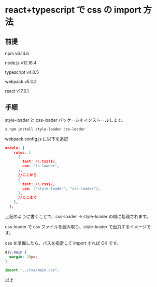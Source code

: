 # react+typescript で css の import 方法

## 前提

npm v6.14.6

node.js v12.18.4

typescript v4.0.5

webpack v5.3.2

react v17.0.1

## 手順

style-loader と css-loader パッケージをインストールします。

```
$ npm install style-loader css-loader
```

webpack.config.js に以下を追記

```JSON
module: {
    rules: [
      {
        test: /\.tsx?$/,
        use: "ts-loader",
      },
      //ここから
      {
        test: /\.css$/,
        use: ["style-loader", "css-loader"],
      },
      //ここまで
    ],
  },
```

上記のように書くことで、css-loader -> style-loader の順に処理されます。

css-loader で css ファイルを読み取り、style-loader で出力するイメージです。

css を準備したら、パスを指定して import すれば OK です。

```css
div.main {
  margin: 10px;
}
```

```javascript
import "../css/main.css";
```

以上
